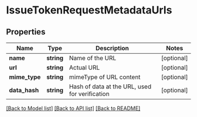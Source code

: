 # IssueTokenRequestMetadataUrls

## Properties
Name | Type | Description | Notes
------------ | ------------- | ------------- | -------------
**name** | **string** | Name of the URL | [optional] 
**url** | **string** | Actual URL | [optional] 
**mime_type** | **string** | mimeType of URL content | [optional] 
**data_hash** | **string** | Hash of data at the URL, used for verification | [optional] 

[[Back to Model list]](../README.md#documentation-for-models) [[Back to API list]](../README.md#documentation-for-api-endpoints) [[Back to README]](../README.md)


